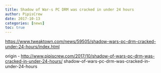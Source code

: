```yaml
---
title: Shadow of War-s PC DRM was cracked in under 24 hours
author: PipisCrew
date: 2017-10-13
categories: [news]
toc: true
---
```


https://www.tweaktown.com/news/59505/shadow-wars-pc-drm-cracked-under-24-hours/index.html

origin - http://www.pipiscrew.com/2017/10/shadow-of-wars-pc-drm-was-cracked-in-under-24-hours/ shadow-of-wars-pc-drm-was-cracked-in-under-24-hours